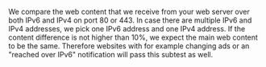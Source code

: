 We compare the web content that we receive from your web server over both IPv6 and IPv4 on port 80 or 443. In case there are multiple IPv6 and IPv4 addresses, we pick one IPv6 address and one IPv4 address. If the content difference is not higher than 10%, we expect the main web content to be the same. Therefore websites with for example changing ads or an "reached over IPv6" notification will pass this subtest as well. 

